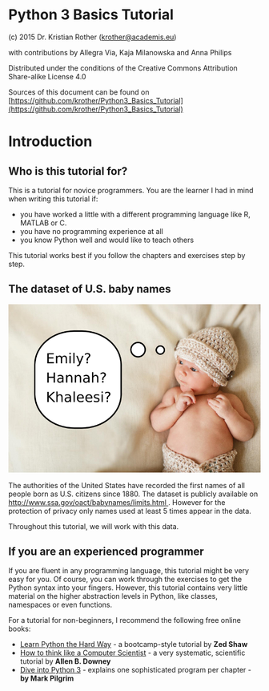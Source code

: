 
# Python 3 Basics Tutorial

(c) 2015 Dr. Kristian Rother (krother@academis.eu)

with contributions by Allegra Via, Kaja Milanowska and Anna Philips

Distributed under the conditions of the Creative Commons Attribution Share-alike License 4.0

Sources of this document can be found on [https://github.com/krother/Python3_Basics_Tutorial](https://github.com/krother/Python3_Basics_Tutorial) 

# Introduction

## Who is this tutorial for?

This is a tutorial for novice programmers. You are the learner I had in mind when writing this tutorial if:

* you have worked a little with a different programming language like R, MATLAB or C.
* you have no programming experience at all
* you know Python well and would like to teach others

This tutorial works best if you follow the chapters and exercises step by step. 

## The dataset of U.S. baby names

![Babynamen](images/baby.png)

The authorities of the United States have recorded the first names of all people born as U.S. citizens since 1880. The dataset is publicly available on [http://www.ssa.gov/oact/babynames/limits.html
](http://www.ssa.gov/oact/babynames/limits.html). However for the protection of privacy only names used at least 5 times appear in the data.

Throughout this tutorial, we will work with this data.


## If you are an experienced programmer

If you are fluent in any programming language, this tutorial might be very easy for you. Of course, you can work through the exercises to get the Python syntax into your fingers. However, this tutorial contains very little material on the higher abstraction levels in Python, like classes, namespaces or even functions.

For a tutorial for non-beginners, I recommend the following free online books:

* [Learn Python the Hard Way](http://learnpythonthehardway.org/) - a bootcamp-style tutorial by **Zed Shaw**
* [How to think like a Computer Scientist](http://www.greenteapress.com/thinkpython/) - a very systematic, scientific tutorial by **Allen B. Downey**
* [Dive into Python 3](http://www.diveintopython3.net/) - explains one sophisticated program per chapter - **by Mark Pilgrim**
